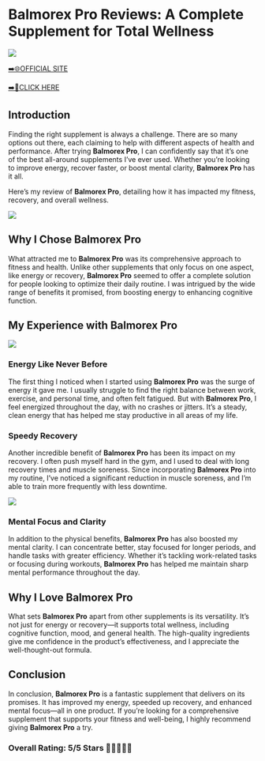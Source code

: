 # **Balmorex Pro Reviews**: A Complete Supplement for Total Wellness

[![](https://static.vecteezy.com/system/resources/thumbnails/019/896/014/small/buy-now-gradient-button-with-cart-symbol-buy-now-illustration-png.png)](https://edetoop.top/lander/sugarpreland-1/calcre.html) 

[➡️🌐OFFICIAL SITE](https://edetoop.top/lander/sugarpreland-1/calcre.html) 

[➡️🔗CLICK HERE](https://edetoop.top/lander/sugarpreland-1/calcre.html) 


## Introduction

Finding the right supplement is always a challenge. There are so many options out there, each claiming to help with different aspects of health and performance. After trying **Balmorex Pro**, I can confidently say that it’s one of the best all-around supplements I’ve ever used. Whether you’re looking to improve energy, recover faster, or boost mental clarity, **Balmorex Pro** has it all.

Here’s my review of **Balmorex Pro**, detailing how it has impacted my fitness, recovery, and overall wellness.

[![](https://wallpapers.com/images/hd/red-order-now-button-udg4jcj4arvn8b0n-2.png)](https://edetoop.top/lander/sugarpreland-1/calcre.html)  

## Why I Chose **Balmorex Pro**

What attracted me to **Balmorex Pro** was its comprehensive approach to fitness and health. Unlike other supplements that only focus on one aspect, like energy or recovery, **Balmorex Pro** seemed to offer a complete solution for people looking to optimize their daily routine. I was intrigued by the wide range of benefits it promised, from boosting energy to enhancing cognitive function.

## My Experience with **Balmorex Pro**

[![](https://static.vecteezy.com/system/resources/thumbnails/019/896/014/small/buy-now-gradient-button-with-cart-symbol-buy-now-illustration-png.png)](https://edetoop.top/lander/sugarpreland-1/calcre.html)

### Energy Like Never Before

The first thing I noticed when I started using **Balmorex Pro** was the surge of energy it gave me. I usually struggle to find the right balance between work, exercise, and personal time, and often felt fatigued. But with **Balmorex Pro**, I feel energized throughout the day, with no crashes or jitters. It’s a steady, clean energy that has helped me stay productive in all areas of my life.

### Speedy Recovery

Another incredible benefit of **Balmorex Pro** has been its impact on my recovery. I often push myself hard in the gym, and I used to deal with long recovery times and muscle soreness. Since incorporating **Balmorex Pro** into my routine, I’ve noticed a significant reduction in muscle soreness, and I’m able to train more frequently with less downtime.

[![](https://wallpapers.com/images/hd/red-order-now-button-udg4jcj4arvn8b0n-2.png)](https://edetoop.top/lander/sugarpreland-1/calcre.html)  

### Mental Focus and Clarity

In addition to the physical benefits, **Balmorex Pro** has also boosted my mental clarity. I can concentrate better, stay focused for longer periods, and handle tasks with greater efficiency. Whether it’s tackling work-related tasks or focusing during workouts, **Balmorex Pro** has helped me maintain sharp mental performance throughout the day.

## Why I Love **Balmorex Pro**

What sets **Balmorex Pro** apart from other supplements is its versatility. It’s not just for energy or recovery—it supports total wellness, including cognitive function, mood, and general health. The high-quality ingredients give me confidence in the product’s effectiveness, and I appreciate the well-thought-out formula.

## Conclusion

In conclusion, **Balmorex Pro** is a fantastic supplement that delivers on its promises. It has improved my energy, speeded up recovery, and enhanced mental focus—all in one product. If you’re looking for a comprehensive supplement that supports your fitness and well-being, I highly recommend giving **Balmorex Pro** a try.

### Overall Rating: 5/5 Stars 🌟🌟🌟🌟🌟
